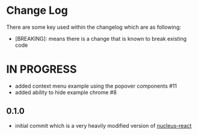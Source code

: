 # Change Log

There are some key used within the changelog which are as following:

* [BREAKING]: means there is a change that is known to break existing code

# IN PROGRESS

* added context menu example using the popover components #11
* added ability to hide example chrome #8

## 0.1.0

* initial commit which is a very heavily modified version of [nucleus-react](https://github.com/ryanzec/nucleus-react)
